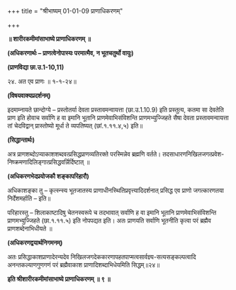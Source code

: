 +++
title = "श्रीभाष्यम् 01-01-09 प्राणाधिकरणम्"

+++
<div claऽऽ="elementor-widget-container">

**॥ शारीरकमीमांसाभाष्ये प्राणाधिकरणम् ॥**

**(अधिकरणार्थः – प्राणत्वेनोपास्यः परमात्मैव, न भूतचतुर्थो वायुः)**

**(प्राणविद्या छा.उ.1-10,11)**

२४. अत एव प्राणः ॥ १-१-२४॥

**(विषयवाक्यप्रदर्शनम्)**

इदमाम्नायते छान्दोग्ये – प्रस्तोतर्या देवता प्रस्तावमन्वायत्ता (छा.उ.1.10.9) इति प्रस्तुत्य, कतमा सा देवतेति प्राण इति होवाच सर्वाणि ह वा इमानि भूतानि प्राणमेवाभिसंविशन्ति प्राणमभ्युज्जिहते सैषा देवता प्रस्तावमन्वायत्ता तां चेदविद्वान् प्रास्तोष्यो मूर्धा ते व्यपतिष्यत् (छां.१.११.४,५) इति॥

**(सिद्धान्तार्थः)**

अत्र प्राणशब्दोऽप्याकाशशब्दवत्प्रसिद्धप्राणव्यतिरक्ते परस्मिन्नेव ब्रह्मणि वर्तते। तदसाधारणनिखिलजगत्प्रवेश-निष्क्रमणादिलिङ्गात्प्रसिद्धवर्न्निर्दिष्टात् ॥

**(अधिकरणभेदप्रयोजकौ शङ्कापरिहारौ)**

अधिकाशङ्का तु – कृत्स्न्स्य भूतजातस्य प्राणाधीनस्थितिप्रवृत्त्यादिदर्शनात् प्रसिद्ध एव प्राणो जगत्कारणतया निर्देशमर्हाति – इति॥

परिहारस्तु – शिलाकाष्टादिषु चेतनस्वरूपे च तदभावात् सर्वाणि ह वा इमानि भूतानि प्राणमेवाभिसंविशन्ति प्राणमभ्युज्जिहते (छा.१.११.५) इति नोपपद्यत इति। अतः प्राणयति सर्वाणि भूतनीति कृत्वा परं ब्रह्मैव प्राणशब्देनाभिधीयते ॥

**(अधिकरणद्वयार्थनिगमनम्)**

अतः प्रसिद्धाकाशप्राणादेरन्यदेव निखिलजगदेककारणापहतपाप्मत्वसार्वज्ञ्य-सत्यसङ्कल्पत्वादि अनन्तकल्याणगुणगणं परं ब्रह्मैवाकाश प्राणादिशब्दाभिधेयमिति सिद्धम्॥२४॥

**इति श्रीशारीरकमीमांसाभाष्ये प्राणाधिकरणम् ॥ ९ ॥**

</div>
